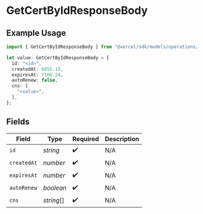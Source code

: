 # GetCertByIdResponseBody

## Example Usage

```typescript
import { GetCertByIdResponseBody } from "@vercel/sdk/models/operations/getcertbyid.js";

let value: GetCertByIdResponseBody = {
  id: "<id>",
  createdAt: 6855.13,
  expiresAt: 7160.24,
  autoRenew: false,
  cns: [
    "<value>",
  ],
};
```

## Fields

| Field              | Type               | Required           | Description        |
| ------------------ | ------------------ | ------------------ | ------------------ |
| `id`               | *string*           | :heavy_check_mark: | N/A                |
| `createdAt`        | *number*           | :heavy_check_mark: | N/A                |
| `expiresAt`        | *number*           | :heavy_check_mark: | N/A                |
| `autoRenew`        | *boolean*          | :heavy_check_mark: | N/A                |
| `cns`              | *string*[]         | :heavy_check_mark: | N/A                |